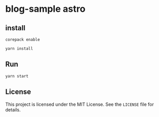 # blog-sample astro

## install


```
corepack enable
```

```
yarn install
```

## Run
```
yarn start
```

## License
This project is licensed under the MIT License. See the `LICENSE` file for details.
